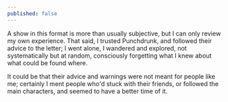 ```yaml
---
published: false
---
```


A show in this format is more than usually subjective, but I can only review my own experience. That said, I trusted Punchdrunk, and followed their advice to the letter; I went alone, I wandered and explored, not systematically but at random, consciously forgetting what I knew about what could be found where.

It could be that their advice and warnings were not meant for people like me; certainly I ment people who'd stuck with their friends, or followed the main characters, and seemed to have a better time of it. 